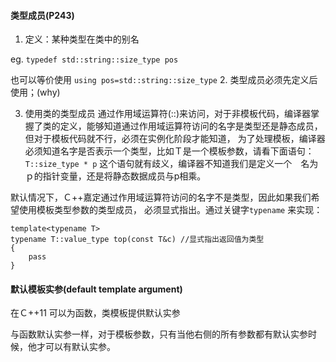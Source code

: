 #### 类型成员(P243)
1. 定义：某种类型在类中的别名

eg. `typedef std::string::size_type pos`
 
也可以等价使用
`using pos=std::string::size_type`
2. 类型成员必须先定义后使用；(why)

3. 使用类的类型成员
通过作用域运算符(::)来访问，对于非模板代码，编译器掌握了类的定义，能够知道通过作用域运算符访问的名字是类型还是静态成员，
但对于模板代码就不行，必须在实例化阶段才能知道，
为了处理模板，编译器必须知道名字是否表示一个类型，比如Ｔ是一个模板参数，请看下面语句：
`T::size_type * p`
这个语句就有歧义，编译器不知道我们是定义一个　名为ｐ的指针变量，还是将静态数据成员与p相乘。

默认情况下，Ｃ++嘉定通过作用域运算符访问的名字不是类型，因此如果我们希望使用模板类型参数的类型成员，
必须显式指出。通过关键字`typename` 来实现：
```
template<typename T>
typename T::value_type top(const T&c) //显式指出返回值为类型
{
    pass
}
```

#### 默认模板实参(default template argument)
在Ｃ++11 可以为函数，类模板提供默认实参

与函数默认实参一样，对于模板参数，只有当他右侧的所有参数都有默认实参时候，他才可以有默认实参。


